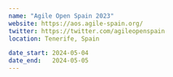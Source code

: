 ```yaml
---
name: "Agile Open Spain 2023"
website: https://aos.agile-spain.org/
twitter: https://twitter.com/agileopenspain
location: Tenerife, Spain

date_start: 2024-05-04
date_end:   2024-05-05
---
```

